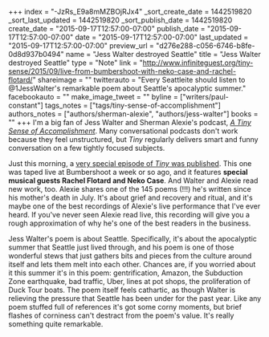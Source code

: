 +++
index = "-JzRs_E9a8mMZBOjRJx4"
_sort_create_date = 1442519820
_sort_last_updated = 1442519820
_sort_publish_date = 1442519820
create_date = "2015-09-17T12:57:00-07:00"
publish_date = "2015-09-17T12:57:00-07:00"
date = "2015-09-17T12:57:00-07:00"
last_updated = "2015-09-17T12:57:00-07:00"
preview_url = "d276e288-c056-6746-b8fe-0d8d937b0494"
name = "Jess Walter destroyed Seattle"
title = "Jess Walter destroyed Seattle"
type = "Note"
link = "http://www.infiniteguest.org/tiny-sense/2015/09/live-from-bumbershoot-with-neko-case-and-rachel-flotard/"
shareimage = ""
twitterauto = "Every Seattleite should listen to @1JessWalter's remarkable poem about Seattle's apocalyptic summer."
facebookauto = ""
make_image_tweet = ""
byline = ["writers/paul-constant"]
tags_notes = ["tags/tiny-sense-of-accomplishment"]
authors_notes = ["authors/sherman-alexie", "authors/jess-walter"]
books = ""
+++
I'm a big fan of Jess Walter and Sherman Alexie's podcast, [*A Tiny Sense of Accomplishment*](http://www.infiniteguest.org/tiny-sense/). Many conversational podcasts don't work because they feel unstructured, but *Tiny* regularly delivers smart and funny conversation on a few tightly focused subjects. 

Just this morning, a [very special episode of *Tiny* was published](http://www.infiniteguest.org/tiny-sense/2015/09/live-from-bumbershoot-with-neko-case-and-rachel-flotard/). This one was taped live at Bumbershoot a week or so ago, and it features **special musical guests Rachel Flotard and Neko Case**. And Walter and Alexie read new work, too. Alexie shares one of the 145 poems (!!!) he's written since his mother's death in July. It's about grief and recovery and ritual, and it's maybe one of the best recordings of Alexie's live performance that I've ever heard. If you've never seen Alexie read live, this recording will give you a rough approximation of why he's one of the best readers in the business.

Jess Walter's poem is about Seattle. Specifically, it's about the apocalyptic summer that Seattle just lived through, and his poem is one of those wonderful stews that just gathers bits and pieces from the culture around itself and lets them melt into each other. Chances are, if you worried about it this summer it's in this poem: gentrification, Amazon, the Subduction Zone earthquake, bad traffic, Uber, lines at pot shops, the proliferation of Duck Tour boats. The poem itself feels cathartic, as though Walter is relieving the pressure that Seattle has been under for the past year. Like any poem stuffed full of references it's got some corny moments, but brief flashes of corniness can't destract from the poem's value. It's really something quite remarkable.